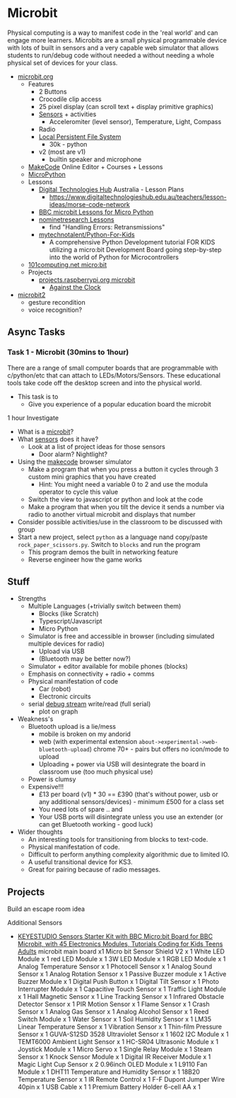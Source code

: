Microbit
========

Physical computing is a way to manifest code in the 'real world' and can engage more learners.
Microbits are a small physical programmable device with lots of built in sensors and a very capable web simulator that allows students to run/debug code without needed a without needing a whole physical set of devices for your class.

* [microbit.org](https://microbit.org/)
    * Features
        * 2 Buttons
        * Crocodile clip access
        * 25 pixel display (can scroll text + display primitive graphics)
        * [Sensors](https://microbit.org/get-started/first-steps/sensors/) + activities
            * Acceleromiter (level sensor), Temperature, Light, Compass
        * Radio
        * [Local Persistent File System](https://microbit-micropython.readthedocs.io/en/v1.0.1/filesystem.html)
            * 30k - python
        * v2 (most are v1)
            * builtin speaker and microphone
    * [MakeCode](https://makecode.microbit.org/) Online Editor + Courses + Lessons
    * [MicroPython](https://microbit-micropython.readthedocs.io/en/latest/)
    * Lessons
        * [Digital Technologies Hub](https://www.digitaltechnologieshub.edu.au/teachers/lesson-ideas#/) Australia - Lesson Plans
            * https://www.digitaltechnologieshub.edu.au/teachers/lesson-ideas/morse-code-network
        * [BBC microbit Lessons for Micro Python](https://web.archive.org/web/20220527163605/http://physicalcomputing.co.uk/2017/01/11/bbc-microbit-lessons/)
        * [nominetresearch Lessons](https://web.archive.org/web/20230204202537/https://microbit.nominetresearch.uk/)
            * find "Handling Errors: Retransmissions"
        * [mytechnotalent/Python-For-Kids](https://github.com/mytechnotalent/Python-For-Kids) 
            * A comprehensive Python Development tutorial FOR KIDS utilizing a micro:bit Development Board going step-by-step into the world of Python for Microcontrollers
    * [101computing.net micro:bit](https://www.101computing.net/category/bbc-microbit/)
    * Projects
        * [projects.raspberrypi.org microbit](https://projects.raspberrypi.org/en/projects?hardware[]=microbit)
            * [Against the Clock](https://projects.raspberrypi.org/en/projects/against-the-clock)
* [microbit2](https://tech.microbit.org/latest-revision/announcement/)
    * gesture recondition
    * voice recognition?


Async Tasks
-----------

### Task 1 - Microbit (30mins to 1hour)

There are a range of small computer boards that are programmable with c/python/etc that can attach to LEDs/Motors/Sensors.
These educational tools take code off the desktop screen and into the physical world.

* This task is to
    * Give you experience of a popular education board the microbit

1 hour
Investigate 
* What is a [microbit](https://microbit.org/)?
* What [sensors](https://microbit.org/get-started/first-steps/sensors/) does it have?
    * Look at a list of project ideas for those sensors
        * Door alarm? Nightlight?
* Using the [makecode](https://makecode.microbit.org/) browser simulator
    * Make a program that when you press a button it cycles through 3 custom mini graphics that you have created
        * Hint: You might need a variable 0 to 2 and use the modula operator to cycle this value
    * Switch the view to javascript or python and look at the code
    * Make a program that when you tilt the device it sends a number via radio to another virtual microbit and displays that number
* Consider possible activities/use in the classroom to be discussed with group
* Start a new project, select `python` as a language nand copy/paste `rock_paper_scissors.py`. Switch to `blocks` and run the program
    * This program demos the built in networking feature
    * Reverse engineer how the game works

Stuff
-----

* Strengths
    * Multiple Languages (+trivially switch between them)
        * Blocks (like Scratch)
        * Typescript/Javascript
        * Micro Python
    * Simulator is free and accessible in browser (including simulated multiple devices for radio)
        * Upload via USB
        * (Bluetooth may be better now?)
    * Simulator + editor available for mobile phones (blocks)
    * Emphasis on connectivity + radio + comms
    * Physical manifestation of code
        * Car (robot)
        * Electronic circuits
    * serial [debug stream](https://support.microbit.org/support/solutions/articles/19000095729-displaying-live-serial-data-from-the-micro-bit-in-the-makecode-console-) write/read (full serial)
        * plot on graph
* Weakness's
    * Bluetooth upload is a lie/mess
        * mobile is broken on my andorid
        * web (with experimental extension `about->experimental->web-bluetooth-upload`) chrome 70+ - pairs but offers no icon/mode to upload
        * Uploading + power via USB will desintegrate the board in classroom use (too much physical use)
    * Power is clumsy
    * Expensive!!!
        * £13 per board (v1) * 30 == £390 (that's without power, usb or any additional sensors/devices) - minimum £500 for a class set
        * You need lots of spare .. and 
        * Your USB ports will disintegrate unless you use an extender (or can get Bluetooth working - good luck)
* Wider thoughts
    * An interesting tools for transitioning from blocks to text-code. 
    * Physical manifestation of code. 
    * Difficult to perform anything complexity algorithmic due to limited IO. 
    * A useful transitional device for KS3. 
    * Great for pairing because of radio messages.

Projects
--------
Build an escape room idea



Additional Sensors
* [KEYESTUDIO Sensors Starter Kit with BBC Micro:bit Board for BBC Microbit, with 45 Electronics Modules, Tutorials Coding for Kids Teens Adults](https://www.amazon.co.uk/KEYESTUDIO-Sensors-Starter-Kit-Micro/dp/B08H7VSLZH/ref=sr_1_9?dchild=1&keywords=microbit&qid=1605460287&sr=8-9)
microbit main board x1
Micro bit Sensor Shield V2 x 1
White LED Module x 1
red LED Module x 1
3W LED Module x 1
RGB LED Module x 1
Analog Temperature Sensor x 1
Photocell Sensor x 1
Analog Sound Sensor x 1
Analog Rotation Sensor x 1
Passive Buzzer module x 1
Active Buzzer Module x 1
Digital Push Button x 1
Digital Tilt Sensor x 1
Photo Interrupter Module x 1
Capacitive Touch Sensor x 1
Traffic Light Module x 1
Hall Magnetic Sensor x 1
Line Tracking Sensor x 1
Infrared Obstacle Detector Sensor x 1
PIR Motion Sensor x 1
Flame Sensor x 1
Crash Sensor x 1
Analog Gas Sensor x 1
Analog Alcohol Sensor x 1
Reed Switch Module x 1
Water Sensor x 1
Soil Humidity Sensor x 1
LM35 Linear Temperature Sensor x 1
Vibration Sensor x 1
Thin-film Pressure Sensor x 1
GUVA-S12SD 3528 Ultraviolet Sensor x 1
1602 I2C Module x 1
TEMT6000 Ambient Light Sensor x 1
HC-SR04 Ultrasonic Module x 1
Joystick Module x 1
Micro Servo x 1
Single Relay Module x 1
Steam Sensor x 1
Knock Sensor Module x 1
Digital IR Receiver Module x 1
Magic Light Cup Sensor x 2
0.96inch OLED Module x 1
L9110 Fan Module x 1
DHT11 Temperature and Humidity Sensor x 1
18B20 Temperature Sensor x 1
IR Remote Control x 1
F-F Dupont Jumper Wire 40pin x 1
USB Cable x 1
1 Premium Battery Holder 6-cell AA x 1 

